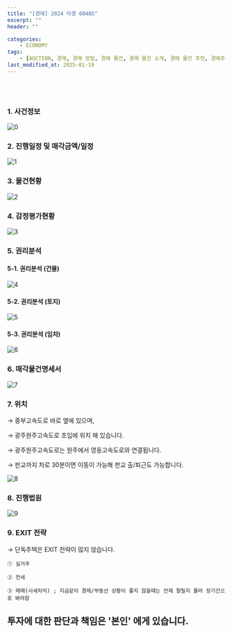 ```yaml
---
title: "[경매] 2024 타경 60485"
excerpt: ""
header: ""

categories:
    - ECONOMY
tags:
    - [AUCTION, 경매, 경매 방법, 경매 물건, 경매 물건 소개, 경매 물건 추천, 경매추천, 경매 추천, 경매 입찰, 경매입찰방법, 경매 입찰 준비, 농지취득자격증명원, 농지취득자격증명 경매, 농지취득자격증명 조건, 대출, 경매대출, 경락잔금대출, 경매 대출 서류, 경락대출 서류, ]
last_modified_at: 2025-01-19
---
```

<br><br>


### 1. 사건정보


![0](/upload/2025-01-19-2024_타경_60485.md/0.png)



### 2. 진행일정 및 매각금액/일정


![1](/upload/2025-01-19-2024_타경_60485.md/1.png)



### 3. 물건현황


![2](/upload/2025-01-19-2024_타경_60485.md/2.png)



### 4. 감정평가현황


![3](/upload/2025-01-19-2024_타경_60485.md/3.png)



### 5. 권리분석



#### 5-1. 권리분석 (건물)


![4](/upload/2025-01-19-2024_타경_60485.md/4.png)



#### 5-2. 권리분석 (토지)


![5](/upload/2025-01-19-2024_타경_60485.md/5.png)



#### 5-3. 권리분석 (임차)


![6](/upload/2025-01-19-2024_타경_60485.md/6.png)



### 6. 매각물건명세서


![7](/upload/2025-01-19-2024_타경_60485.md/7.png)



### 7. 위치


→ 중부고속도로 바로 옆에 있으며,


→ 광주원주고속도로 초입에 위치 해 있습니다.


→ 광주원주고속도로는 원주에서 영동고속도로와 연결됩니다.


→ 판교까지 차로 30분이면 이동이 가능해 판교 출/퇴근도 가능합니다.


![8](/upload/2025-01-19-2024_타경_60485.md/8.png)



### 8. 진행법원


![9](/upload/2025-01-19-2024_타경_60485.md/9.png)



### 9. EXIT 전략


→ 단독주택은 EXIT 전략이 많지 않습니다.


	① 실거주

	② 전세

	③ 매매(시세차익) ; 지금같이 경제/부동산 상황이 좋지 않을때는 언제 팔릴지 몰라 장기간으로 봐야함


## 투자에 대한 판단과 책임은 '본인' 에게 있습니다. ##
